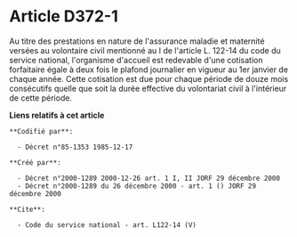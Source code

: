 # Article D372-1

Au titre des prestations en nature de l'assurance maladie et maternité versées au volontaire civil mentionné au I de
l'article L. 122-14 du code du service national, l'organisme d'accueil est redevable d'une cotisation forfaitaire égale à
deux fois le plafond journalier en vigueur au 1er janvier de chaque année. Cette cotisation est due pour chaque période de
douze mois consécutifs quelle que soit la durée effective du volontariat civil à l'intérieur de cette période.

**Liens relatifs à cet article**

	**Codifié par**:

	  - Décret n°85-1353 1985-12-17

	**Créé par**:

	  - Décret n°2000-1289 2000-12-26 art. 1 I, II JORF 29 décembre 2000
	  - Décret n°2000-1289 du 26 décembre 2000 - art. 1 () JORF 29 décembre 2000

	**Cite**:

	  - Code du service national - art. L122-14 (V)
